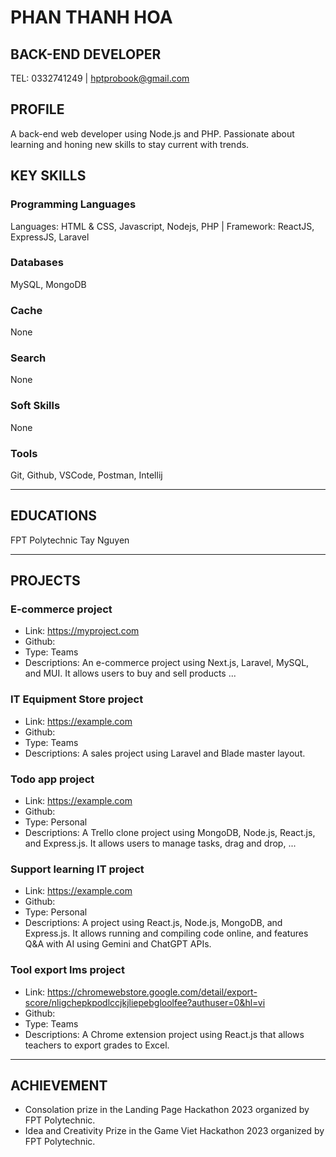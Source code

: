 # PHAN THANH HOA
## BACK-END DEVELOPER
TEL: 0332741249 | hptprobook@gmail.com
## PROFILE
A back-end web developer using Node.js and PHP. Passionate about learning and honing new skills to stay current with trends.
## KEY SKILLS
### Programming Languages
Languages: HTML & CSS, Javascript, Nodejs, PHP | Framework: ReactJS, ExpressJS, Laravel
### Databases
MySQL, MongoDB
### Cache
None
### Search
None
### Soft Skills
None
### Tools
Git, Github, VSCode, Postman, Intellij

---
## EDUCATIONS
FPT Polytechnic Tay Nguyen

---
## PROJECTS
### E-commerce project
* Link: https://myproject.com
* Github: 
* Type: Teams
* Descriptions: An e-commerce project using Next.js, Laravel, MySQL, and MUI. It allows users to buy and sell products ...
### IT Equipment Store project
* Link: https://example.com
* Github: 
* Type: Teams
* Descriptions: A sales project using Laravel and Blade master layout.
### Todo app project
* Link: https://example.com
* Github: 
* Type: Personal
* Descriptions: A Trello clone project using MongoDB, Node.js, React.js, and Express.js. It allows users to manage tasks, drag and drop, ...
### Support learning IT project
* Link: https://example.com
* Github: 
* Type: Personal
* Descriptions: A project using React.js, Node.js, MongoDB, and Express.js. It allows running and compiling code online, and features Q&A with AI using Gemini and ChatGPT APIs.
### Tool export lms project
* Link: https://chromewebstore.google.com/detail/export-score/nligchepkpodlccjkjliepebgloolfee?authuser=0&hl=vi
* Github:
* Type: Teams
* Descriptions: A Chrome extension project using React.js that allows teachers to export grades to Excel.
---
## ACHIEVEMENT
- Consolation prize in the Landing Page Hackathon 2023 organized by FPT Polytechnic.
- Idea and Creativity Prize in the Game Viet Hackathon 2023 organized by FPT Polytechnic.
